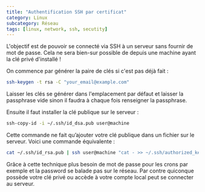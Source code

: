 ```yaml
---
title: "Authentification SSH par certificat"
category: Linux
subcategory: Réseau
tags: [linux, network, ssh, secutity]
---
```

L'objectif est de pouvoir se connecté via SSH à un serveur sans fournir de mot de passe. 
Cela ne sera bien-sur possible de depuis une machine ayant la clé privé d'installé !

On commence par générer la paire de clés si c'est pas déjà fait :

``` bash
ssh-keygen -t rsa -C "your_email@example.com"
```

Laisser les clés se générer dans l'emplacement par défaut et laisser la passphrase vide sinon 
il faudra à chaque fois renseigner la passphrase.

Ensuite il faut installer la clé publique sur le serveur :

``` bash
ssh-copy-id -i ~/.ssh/id_dsa.pub user@machine
```

Cette commande ne fait qu’ajouter votre clé publique dans un fichier sur le serveur. Voici une commande équivalente :

``` bash
cat ~/.ssh/id_rsa.pub | ssh user@machine "cat - >> ~/.ssh/authorized_keys"
```

Grâce à cette technique plus besoin de mot de passe pour les crons par exemple et la password se 
balade pas sur le réseau. Par contre quiconque possède votre clé privé ou accède à votre compte 
local peut se connecter au serveur.

